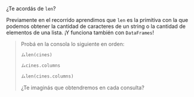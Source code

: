 ¿Te acordás de `len`? 

Previamente en el recorrido aprendimos que `len` es la primitiva con la que podemos obtener la cantidad de caracteres de un string o la cantidad de elementos de una lista. ¡Y funciona también con `DataFrames`!

> Probá en la consola lo siguiente en orden:
>
> ```python
> ムlen(cines)
> ```
>
> ```python
> ムcines.columns
> ```
> 
> ```python
> ムlen(cines.columns)
> ```
> ¿Te imaginás que obtendremos en cada consulta?
